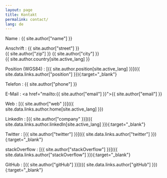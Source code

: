 ```yaml
---
layout: page
title: Kontakt
permalink: contact/
lang: de
---
```


Name
: {{ site.author["name"] }}

Anschrift
: {{ site.author["street"] }}  
{{ site.author["zip"] }} {{ site.author["city"] }}  
{{ site.author.country[site.active_lang] }}

Position (WGS84)
: [{{ site.author.position[site.active_lang] }}]({{ site.data.links.author["position"] }}){:target="_blank"}

Telefon
: {{ site.author["phone"] }}

E-Mail
: <a href="mailto:{{ site.author["email"] }}">{{ site.author["email"] }}</a>

Web
: [{{ site.author["web" }}]({{ site.data.links.author.home[site.active_lang] }})

LinkedIn
: [{{ site.author["company" }}]({{ site.data.links.author.linkedIn[site.active_lang] }}){:target="_blank"}

Twitter
: [{{ site.author["twitter"] }}]({{ site.data.links.author["twitter"] }}){:target="_blank"}

stackOverflow
: [{{ site.author["stackOverflow"] }}]({{ site.data.links.author["stackOverflow"] }}){:target="_blank"}

GitHub
: [{{ site.author["gitHub"] }}]({{ site.data.links.author["gitHub"] }}){:target="_blank"}
